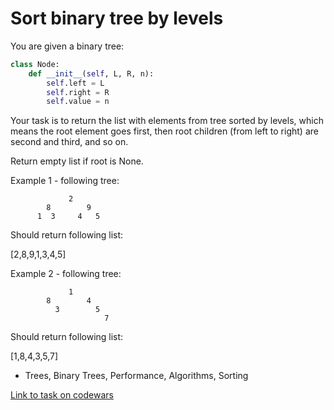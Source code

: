 # Sort binary tree by levels

You are given a binary tree:

```python
class Node:
    def __init__(self, L, R, n):
        self.left = L
        self.right = R
        self.value = n

```

Your task is to return the list with elements from tree sorted by levels, which means the root element goes first, then root children (from left to right) are second and third, and so on.

Return empty list if root is None.

Example 1 - following tree:

                 2
            8        9
          1  3     4   5
Should return following list:

[2,8,9,1,3,4,5]

Example 2 - following tree:

                 1
            8        4
              3        5
                         7
Should return following list:

[1,8,4,3,5,7]

- Trees, Binary Trees, Performance, Algorithms, Sorting

[Link to task on codewars](https://www.codewars.com/kata/52bef5e3588c56132c0003bc/train/python)
